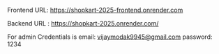 Frontend URL: https://shopkart-2025-frontend.onrender.com

Backend URL : https://shopkart-2025.onrender.com/

For admin Credentials is
email: vijaymodak9945@gmail.com
password: 1234
